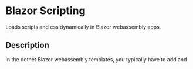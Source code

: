 # Blazor Scripting
Loads scripts and css dynamically in Blazor webassembly apps.

## Description
In the dotnet Blazor webassembly templates, you typically have to add <link> and <script> tags statically by editing `Index.html` every time you use a 3rd party component library. This library enables you to load Javascript and css at runtime, or configure what you want to load at startup via dependency injection by calling `builder.Services.AddScripts()` in `Program.Main()`, without having to edit `Index.html`.

You can create component libraries that automatically insert related scripts and css at startup via `Script` attributes.

Scripts and css can also be loaded at runtime on a per page basis via the `IScriptLoader` service.

## Installation
Use the Nuget package manager to install `WickedByte.Blazor.Scripting`.

## Usage

- [ ] At the top of `Program.cs`, add `using WickedByte.Blazor.Scripting;`
- [ ] In the `Main()` function, call `builder.Services.AddScripts()` or one of its overloads to inject the `IScriptLoader` service and configure which scripts / css files get loaded at startup.
- [ ] In your `MyComponent.razor` class, add `@using WickedByte.Blazor.Scripting` and `@inject IScriptLoader Scripts` to the top of the file.
- [ ] Call`Scripts.Load("[path to .js or .css file]")` (or one of its overloads) when you want to load the script or css, preferably within the  `OnAfterRenderAsync()` component lifecycle method.
- [ ] If you used `builder.Services.AddScripts()` to configure an initial set of scripts to be loaded at startup, you must edit `App.razor` and overload its `OnAfterRenderAsync()` method. Within the method, call `IScriptLoader.LoadAll()`.  When the app first loads, this will cause the browser to load all the scripts and css that you configured in `Program.Main()` via `builder.Services.AddScripts()`. All those scripts will subsequently become available to the child pages / components of your main `App` component.

## Script Loading via ScriptAttribute

You can decorate any of your classes or interfaces with the `[Script(Path='path to my script')]` attribute. When you call `IServiceCollection.AddScripts()` without any parameters, your assembly will be reflected for classes and interfaces that are decorated with the `[Script]` attribute, and the associated paths will be loaded when you first call `IScriptLoader.LoadAll()`. 

Similarly, you can also call `IServiceCollection.AddScripts( config => config.Add( IEnumerable<Type | Assembly> items )  )` to cause other types or assemblies to be reflected for `[Script]` attributes. The associated paths will be loaded when you first call `IScriptLoader.LoadAll()`. 

If the [Script] attribute is applied to a class or interface without specifying a value for `Path`, then the associated script will be found by convention using the path `"_content/[class namespace]/[class name].js"`. For example,

namespace WickedByte.Blazor{

​	[Script] class MyExample{}

}

would automatically be associated with the script path `"_content/WickedByte.Blazor/MyExample.js"`.

## License
[MIT](https://choosealicense.com/licenses/mit/)
